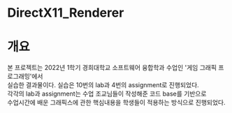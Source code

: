 # DirectX11_Renderer
# 개요
본 프로젝트는 2022년 1학기 경희대학교 소프트웨어 융합학과 수업인 '게임 그래픽 프로그래밍'에서  
실습한 결과물이다. 실습은 10번의 lab과 4번의 assignment로 진행되었다.  
각각의 lab과 assignment는 수업 조교님들이 작성해준 코드 base를 기반으로   
수업시간에 배운 그래픽스에 관한 핵심내용을 학생들이 적용하는 방식으로 진행되었다.  
